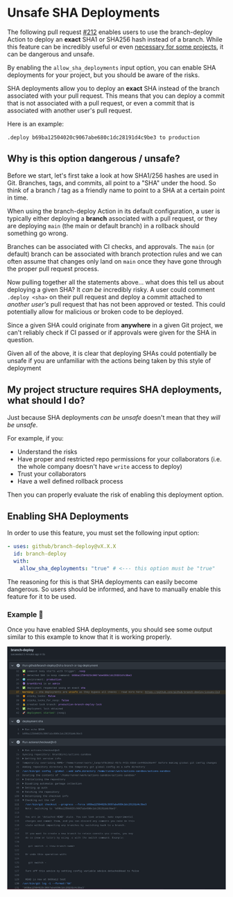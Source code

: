 # Unsafe SHA Deployments

The following pull request [#212](https://github.com/github/branch-deploy/pull/212) enables users to use the branch-deploy Action to deploy an **exact** SHA1 or SHA256 hash instead of a branch. While this feature can be incredibly useful or even [necessary for some projects](https://github.com/github/branch-deploy/issues/211#issue-1924462155), it can be dangerous and unsafe.

By enabling the `allow_sha_deployments` input option, you can enable SHA deployments for your project, but you should be aware of the risks.

SHA deployments allow you to deploy an **exact** SHA instead of the branch associated with your pull request. This means that you can deploy a commit that is not associated with a pull request, or even a commit that is associated with another user's pull request.

Here is an example:

```text
.deploy b69ba12504020c9067abe680c1dc28191d4c9be3 to production
```

## Why is this option dangerous / unsafe?

Before we start, let's first take a look at how SHA1/256 hashes are used in Git. Branches, tags, and commits, all point to a "SHA" under the hood. So think of a branch / tag as a friendly name to point to a SHA at a certain point in time.

When using the branch-deploy Action in its default configuration, a user is typically either deploying a **branch** associated with a pull request, or they are deploying `main` (the main or default branch) in a rollback should something go wrong.

Branches can be associated with CI checks, and approvals. The `main` (or default) branch can be associated with branch protection rules and we can often assume that changes only land on `main` once they have gone through the proper pull request process.

Now pulling together all the statements above... what does this tell us about deploying a given SHA? It _can be_ incredibly risky. A user could comment `.deploy <sha>` on their pull request and deploy a commit attached to _another user's_ pull request that has not been approved or tested. This could potentially allow for malicious or broken code to be deployed.

Since a given SHA could originate from **anywhere** in a given Git project, we can't reliably check if CI passed or if approvals were given for the SHA in question.

Given all of the above, it is clear that deploying SHAs could potentially be unsafe if you are unfamiliar with the actions being taken by this style of deployment

## My project structure requires SHA deployments, what should I do?

Just because SHA deployments _can be unsafe_  doesn't mean that they _will be unsafe_.

For example, if you:

- Understand the risks
- Have proper and restricted repo permissions for your collaborators (i.e. the whole company doesn't have `write` access to deploy)
- Trust your collaborators
- Have a well defined rollback process

Then you can properly evaluate the risk of enabling this deployment option.

## Enabling SHA Deployments

In order to use this feature, you must set the following input option:

```yaml
- uses: github/branch-deploy@vX.X.X
  id: branch-deploy
  with:
    allow_sha_deployments: "true" # <--- this option must be "true"
```

The reasoning for this is that SHA deployments can easily become dangerous. So users should be informed, and have to manually enable this feature for it to be used.

### Example 📸

Once you have enabled SHA deployments, you should see some output similar to this example to know that it is working properly.

![sha-deployment](assets/sha-deployment.png)

